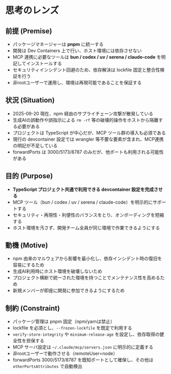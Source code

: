 # 思考のレンズ

## 前提 (Premise)
- パッケージマネージャーは **pnpm** に統一する  
- 開発は Dev Containers 上で行い、ホスト環境には依存させない  
- MCP 連携に必要なツールは **bun / codex / uv / serena / claude-code** を明記してインストールする  
- セキュリティインシデント回避のため、依存解決は lockfile 固定と整合性検証を行う  
- 非rootユーザーで運用し、環境は再現可能であることを保証する  

## 状況 (Situation)
- 2025-09-20 現在、npm 経由のサプライチェーン攻撃が散発している  
- 生成AIの誤動作や誤指示による `rm -rf` 等の破壊的操作をホストから隔離する必要がある  
- プロジェクトは TypeScript が中心だが、MCP ツール群の導入も必須である  
- 現行の devcontainer 設定では wrangler 等不要な要素が含まれ、MCP連携の明記が不足している  
- forwardPorts は 3000/5173/8787 のみだが、他ポートも利用される可能性がある  

## 目的 (Purpose)
- **TypeScript プロジェクト共通で利用できる devcontainer 設定を完成させる**  
- MCP ツール（bun / codex / uv / serena / claude-code）を明示的にサポートする  
- セキュリティ・再現性・利便性のバランスをとり、オンボーディングを短縮する  
- ホスト環境を汚さず、開発チーム全員が同じ環境で作業できるようにする  

## 動機 (Motive)
- npm 由来のマルウェアから影響を最小化し、依存インシデント時の復旧を容易にするため  
- 生成AI利用時にホスト環境を破壊しないため  
- プロジェクト横断で統一された環境を持つことでメンテナンス性を高めるため  
- 新規メンバーが即座に開発に参加できるようにするため  

## 制約 (Constraint)
- パッケージ管理は pnpm 固定（npm/yarnは禁止）  
- lockfile を必須とし、`--frozen-lockfile` を既定で利用する  
- `verify-store-integrity` や `minimum-release-age` を設定し、依存取得の健全性を担保する  
- MCP サーバ設定は `~/.claude/mcp/servers.json` に明示的に定義する  
- 非rootユーザーで動作させる（remoteUser=node）  
- forwardPorts 3000/5173/8787 を既知ポートとして確保し、その他は `otherPortsAttributes` で自動検出  